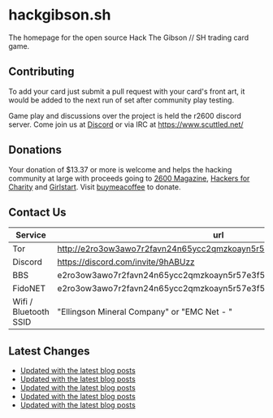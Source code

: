 # hackgibson.sh
The homepage for the open source Hack The Gibson // SH trading card game.


## Contributing

To add your card just submit a pull request with your card's front art, it would be added to the next run of set after community play testing.

Game play and discussions over the project is held the r2600 discord server. Come join us at [Discord](https://discord.com/invite/9hABUzz) or via IRC at https://www.scuttled.net/


## Donations

Your donation of $13.37 or more is welcome and helps the hacking community at large with proceeds going to [2600 Magazine](https://2600.com/), [Hackers for Charity](https://hackersforcharity.org) and [Girlstart](https://girlstart.org).  Visit [buymeacoffee](https://www.buymeacoffee.com/hackgibson.sh) to donate.


## Contact Us

Service | url
-|-
Tor | http://e2ro3ow3awo7r2favn24n65ycc2qmzkoayn5r57e3f56nvjwdcgg32ad.onion
Discord | https://discord.com/invite/9hABUzz
BBS | e2ro3ow3awo7r2favn24n65ycc2qmzkoayn5r57e3f56nvjwdcgg32ad.onion:23
FidoNET | e2ro3ow3awo7r2favn24n65ycc2qmzkoayn5r57e3f56nvjwdcgg32ad.onion:24554
Wifi / Bluetooth SSID | "Ellingson Mineral Company" or "EMC Net - <fidonet address>"

## Latest Changes
<!-- BLOG-POST-LIST:START -->
- [Updated with the latest blog posts](https://github.com/DFW2600/hackgibson.sh/commit/56b4cf4b8d98ad5f5b53e301b7c810477ba44a34)
- [Updated with the latest blog posts](https://github.com/DFW2600/hackgibson.sh/commit/fc513f81849826d2f8f2ea20bdc485f6e998f8c6)
- [Updated with the latest blog posts](https://github.com/DFW2600/hackgibson.sh/commit/8348082f07ca62989f6db56f2b9e862db9176d53)
- [Updated with the latest blog posts](https://github.com/DFW2600/hackgibson.sh/commit/2c9a1d5a0960f8e91fd5933a9f8d530e11521c9c)
- [Updated with the latest blog posts](https://github.com/DFW2600/hackgibson.sh/commit/4b25fac7aa04bfe89fed6466aded7cd521eaf5d5)
<!-- BLOG-POST-LIST:END -->
